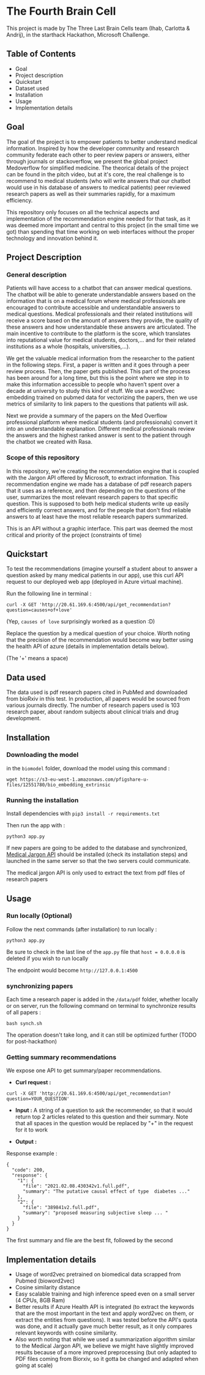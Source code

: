 # The Fourth Brain Cell

This project is made by The Three Last Brain Cells team (Ihab, Carlotta & Andrij), in the starthack Hackathon, Microsoft Challenge.

## Table of Contents

- Goal
- Project description
- Quickstart
- Dataset used
- Installation
- Usage
- Implementation details

## Goal

The goal of the project is to empower patients to better understand medical information. Inspired by how the developer community and research community federate each other to peer review papers or answers, either through journals or stackoverflow, we present the global project Medoverflow for simplified medicine. The theorical details of the project can be found in the pitch video, but at it's core, the real challenge is to recommend to medical students (who will write answers that our chatbot would use in his database of answers to medical patients) peer reviewed research papers as well as their summaries rapidly, for a maximum efficiency.

This repository only focuses on all the technical aspects and implementation of the recommendation engine needed for that task, as it was deemed more important and central to this project (in the small time we got) than spending that time working on web interfaces without the proper technology and innovation behind it.

## Project Description

### General description

Patients will have access to a chatbot that can answer medical questions. The chatbot will be able to generate understandable answers based on the information that is on a medical forum where medical professionals are encouraged to contribute accessible and understandable answers to medical questions. Medical professionals and their related institutions will receive a score based on the amount of answers they provide, the quality of these answers and how understandable these answers are articulated.
The main incentive to contribute to the platform is the score, which translates into reputational value for medical students, doctors,... and for their related institutions as a whole (hospitals, universities,...).

We get the valuable medical information from the researcher to the patient in the following steps.
First, a paper is written and it goes through a peer review process. Then, the paper gets published. This part of the process has been around for a long time, but this is the point where we step in to make this information accessible to people who haven’t spent over a decade at university to study this kind of stuff.
We use a word2vec embedding trained on pubmed data for vectorizing the papers, then we use metrics of similarity to link papers to the questions that patients will ask.

Next we provide a summary of the papers on the Med Overflow professional platform where medical students (and professionals) convert it into an understandable explanation. Different medical professionals review the answers and the highest ranked answer is sent to the patient through the chatbot we created with Rasa.

### Scope of this repository

In this repository, we're creating the recommendation engine that is coupled with the Jargon API offered by Microsoft, to extract information. This recommendation engine we made has a database of pdf research papers that it uses as a reference, and then depending on the questions of the user, summarizes the most relevant research papers to that specific question. This is supposed to both help medical students write up easily and efficiently correct answers, and for the people that don't find reliable answers to at least have the most reliable research papers summarized.

This is an API without a graphic interface. This part was deemed the most critical and priority of the project (constraints of time)

## Quickstart

To test the recommendations (imagine yourself a student about to answer a question asked by many medical patients in our app), use this curl API request to our deployed web app (deployed in Azure virtual machine).

Run the following line in terminal :

```
curl -X GET 'http://20.61.169.6:4500/api/get_recommendation?question=causes+of+love'
```

(Yep, `causes of love` surprisingly worked as a question :D)

Replace the question by a medical question of your choice. Worth noting that the precision of the recommendation would become way better using the health API of azure (details in implementation details below).

(The '+' means a space)

## Data used

The data used is pdf research papers cited in PubMed and downloaded from bioRxiv in this test. In production, all papers would be sourced from various journals directly. The number of research papers used is 103 research paper, about random subjects about clinical trials and drug development.

## Installation

### Downloading the model

in the `biomodel` folder, download the model using this command :

```
wget https://s3-eu-west-1.amazonaws.com/pfigshare-u-files/12551780/bio_embedding_extrinsic
```

### Running the installation

Install dependencies with `pip3 install -r requirements.txt`

Then run the app with :

```
python3 app.py
```

If new papers are going to be added to the database and synchronized, [Medical Jargon API](https://github.com/whatchacallit/medjargonbuster-api) should be installed (check its installation steps) and launched in the same server so that the two servers could communicate.

The medical jargon API is only used to extract the text from pdf files of research papers

## Usage

### Run locally (Optional)

Follow the next commands (after installation) to run locally :

```
python3 app.py
```

Be sure to check in the last line of the `app.py` file that `host = 0.0.0.0` is deleted if you wish to run locally

The endpoint would become `http://127.0.0.1:4500`

### synchronizing papers

Each time a research paper is added in the `/data/pdf` folder, whether locally or on server, run the following command on terminal to synchronize results of all papers :

```
bash synch.sh
```

The operation doesn't take long, and it can still be optimized further (TODO for post-hackathon)


### Getting summary recommendations

We expose one API to get summary/paper recommendations.

- **Curl request :**

```
curl -X GET 'http://20.61.169.6:4500/api/get_recommendation?question=YOUR_QUESTION'
```

- **Input :** A string of a question to ask the recommender, so that it would return top 2 articles related to this question and their summary. Note that all spaces in the question would be replaced by "+" in the request for it to work

- **Output :**

Response example :

```
{
  "code": 200,
  "response": {
    "1": {
      "file": "2021.02.08.430342v1.full.pdf",
      "summary": "The putative causal effect of type  diabetes ..."
    },
    "2": {
      "file": "389841v2.full.pdf",
      "summary": "proposed measuring subjective sleep ... "
    }
  }
}
```

The first summary and file are the best fit, followed by the second
## Implementation details

- Usage of word2vec pretrained on biomedical data scrapped from Pubmed (bioword2vec)
- Cosine similarity distance
- Easy scalable training and high inference speed even on a small server (4 CPUs, 8GB Ram)
- Better results if Azure Health API is integrated (to extract the keywords that are the most important in the text and apply word2vec on them, or extract the entities from questions). It was tested before the API's quota was done, and it actually gave much better result, as it only compares relevant keywords with cosine similarity.
- Also worth noting that while we used a summarization algorithm similar to the Medical Jargon API, we believe we might have slightly improved results because of a more improved preprocessing (but only adapted to PDF files coming from Biorxiv, so it gotta be changed and adapted when going at scale)
